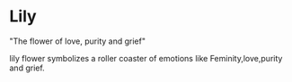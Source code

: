 # Lily
"The flower of love, purity and grief"

lily flower symbolizes a roller coaster of emotions like Feminity,love,purity and grief.
